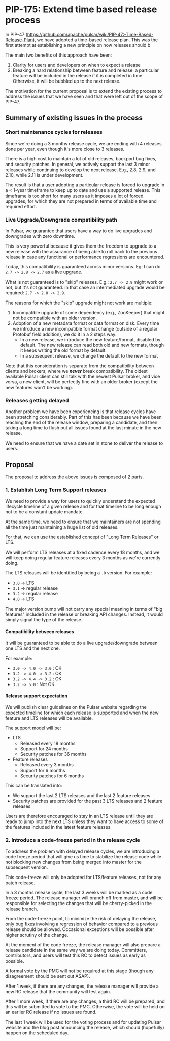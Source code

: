 # PIP-175: Extend time based release process

In PIP-47 (https://github.com/apache/pulsar/wiki/PIP-47:-Time-Based-Release-Plan), we have adopted a time-based release plan. This was the first attempt at establishing a new principle on how releases should b

The main two benefits of this approach have been:

 1. Clarity for users and developers on when to expect a release
 2. Breaking a hard relationship between feature and release: a particular feature will be included in the release if it is completed in time. Otherwise, it will be bubbled up to the next release.

The motivation for the current proposal is to extend the existing process to address the issues that we have seen and that were left out of the scope of PIP-47.

## Summary of existing issues in the process

### Short maintenance cycles for releases

Since we're doing a 3 months release cycle, we are ending with 4 releases done per year, even though it's more close to 3 releases.

There is a high cost to maintain a lot of old releases, backport bug fixes, and security patches. In general, we actively support the last 3 minor releases while continuing to develop the next release. E.g., 2.8, 2.9, and 2.10, while 2.11 is under development.

The result is that a user adopting a particular release is forced to upgrade in a < 1-year timeframe to keep up to date and use a supported release. This timeframe is too short for many users as it imposes a lot of forced upgrades, for which they are not prepared in terms of available time and required effort.

### Live Upgrade/Downgrade compatibility path

In Pulsar, we guarantee that users have a way to do live upgrades and downgrades with zero downtime.

This is very powerful because it gives them the freedom to upgrade to a new release with the assurance of being able to roll back to the previous release in case any functional or performance regressions are encountered.

Today, this compatibility is guaranteed across minor versions. Eg: I can do  `2.7 -> 2.8 -> 2.7` as a live upgrade.

What is not guaranteed is to "skip" releases. E.g.: `2.7 -> 2.9` might work or not, but it's not guaranteed. In that case an intermediated upgrade would be required: `2.7 -> 2.8 -> 2.9`.

The reasons for which the "skip" upgrade might not work are multiple:
  1. Incompatible upgrade of some dependency (e.g., ZooKeeper) that might not be compatible with an older version.
  2. Adoption of a new metadata format or data format on disk.
     Every time we introduce a new incompatible format change (outside of a regular Protobuf field addition), we do it in a 2 steps way:
      - In a new release, we introduce the new feature/format, disabled by default. The new release can read both old and new formats, though it keeps writing the old format by default.
      - In a subsequent release, we change the default to the new format

Note that this consideration is separate from the compatibility between clients and brokers, where we ***never*** break compatibility. The oldest available Pulsar client can still talk with the newest Pulsar broker, and vice versa, a new client, will be perfectly fine with an older broker (except the new features won't be working).

### Releases getting delayed

Another problem we have been experiencing is that release cycles have been stretching considerably. Part of this has been because we have been reaching the end of the release window, preparing a candidate, and then taking a long time to flush out all issues found at the last minute in the new release.

We need to ensure that we have a date set in stone to deliver the release to users.

## Proposal

The proposal to address the above issues is composed of 2 parts.

### 1. Establish Long Term Support releases

We need to provide a way for users to quickly understand the expected lifecycle timeline of a given release and for that timeline to be long enough not to be a constant update mandate.

At the same time, we need to ensure that we maintainers are not spending all the time just maintaining a huge list of old releases.

For that, we can use the established concept of "Long Term Releases" or LTS.

We will perform LTS releases at a fixed cadence every 18 months, and we will keep doing regular feature releases every 3 months as we're currently doing.

The LTS releases will be identified by being a `.0` version. For example:
 * `3.0` -> LTS
 * `3.1` -> regular release
 * `3.2` -> regular release
 * `4.0` -> LTS

The major version bump will not carry any special meaning in terms of "big features" included in the release or breaking API changes. Instead, it would simply signal the type of the release.

#### Compatibility between releases

It will be guaranteed to be able to do a live upgrade/downgrade between one LTS and the next one.

For example:

 * `3.0 -> 4.0 -> 3.0` : OK
 * `3.2 -> 4.0 -> 3.2` : OK
 * `3.2 -> 4.4 -> 3.2` : OK
 * `3.2 -> 5.0` : Not OK

#### Release support expectation

We will publish clear guidelines on the Pulsar website regarding the expected timeline for which each release is supported and when the new feature and LTS releases will be available.

The support model will be:

 * LTS
   * Released every 18 months
   * Support for 24 months
   * Security patches for 36 months
 * Feature releases
   * Released every 3 months
   * Support for 6 months
   * Security patches for 6 months

This can be translated into:
   * We support the last 2 LTS releases and the last 2 feature releases
   * Security patches are provided for the past 3 LTS releases and 2 feature releases

Users are therefore encouraged to stay in an LTS release until they are ready to jump into the next LTS unless they want to have access to some of the features included in the latest feature releases.

### 2. Introduce a code-freeze period in the release cycle

To address the problem with delayed release cycles, we are introducing a code freeze period that will give us time to stabilize the release code while not blocking new changes from being merged into master for the subsequent version.

This code-freeze will only be adopted for LTS/feature releases, not for any patch release.

In a 3 months release cycle, the last 3 weeks will be marked as a code freeze period. The release manager will branch off from master, and will be responsible for selecting the changes that will be cherry-picked in the release branch.

From the code-freeze point, to minimize the risk of delaying the release, only bug fixes involving a regression of behavior compared to a previous release should be allowed. Occasional exceptions will be possible after higher scrutiny of the change.

At the moment of the code freeze, the release manager will also prepare a release candidate in the same way we are doing today. Committers, contributors, and users will test this RC to detect issues as early as possible.

A formal vote by the PMC will not be required at this stage (though any disagreement should be sent out ASAP).

After 1 week, if there are any changes, the release manager will provide a new RC release that the community will test again.

After 1 more week, if there are any changes, a third RC will be prepared, and this will be submitted to vote to the PMC. Otherwise, the vote will be held on an earlier RC release if no issues are found.

The last 1 week will be used for the voting process and for updating Pulsar website and the blog post announcing the release, which should (hopefully) happen on the scheduled day.
